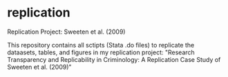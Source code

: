 # replication
Replication Project: Sweeten et al. (2009)

This repository contains all sctipts (Stata .do files) to replicate the dataasets, tables, and figures in my replication project: 
"Research Transparency and Replicability in Criminology: A Replication Case Study of Sweeten et al. (2009)" 
